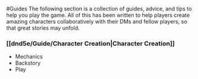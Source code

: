 #Guides
The following section is a collection of guides, advice, and tips to help you play the game. All of this has been written to help players create amazing characters collaboratively with their DMs and fellow players, so that great stories may unfold.

### [[dnd5e/Guide/Character Creation\|Character Creation]]
* Mechanics
* Backstory
* Play